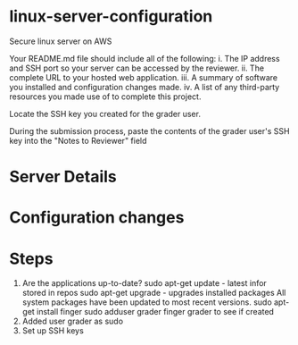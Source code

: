 # linux-server-configuration
Secure linux server on AWS

Your README.md file should include all of the following:
i. The IP address and SSH port so your server can be accessed by the reviewer.
ii. The complete URL to your hosted web application.
iii. A summary of software you installed and configuration changes made.
iv. A list of any third-party resources you made use of to complete this project.

Locate the SSH key you created for the grader user.

During the submission process, paste the contents of the grader user's SSH key into the "Notes to Reviewer" field

# Server Details

# Configuration changes

# Steps
1. Are the applications up-to-date?
sudo apt-get update - latest infor stored in repos
sudo apt-get upgrade - upgrades installed packages
All system packages have been updated to most recent versions.
sudo apt-get install finger
sudo adduser grader
finger grader to see if created
2. Added user grader as sudo
3. Set up SSH keys
